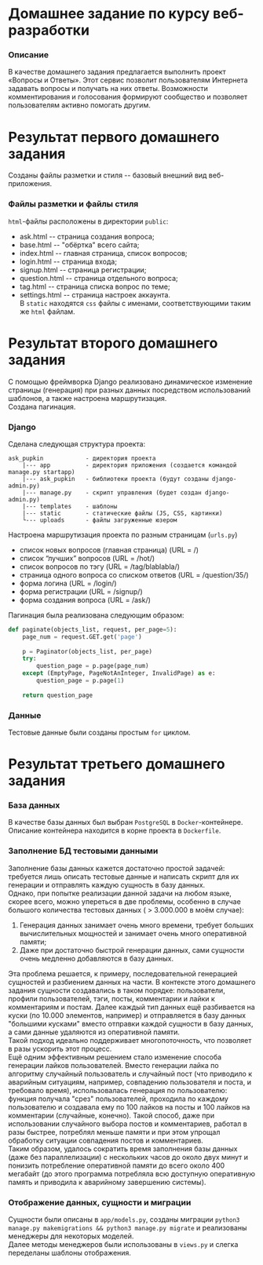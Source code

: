 # Домашнее задание по курсу веб-разработки

### Описание
В качестве домашнего задания предлагается выполнить проект «Вопросы и Ответы». Этот сервис позволит пользователям Интернета задавать вопросы и получать на них ответы. Возможности комментирования и голосования формируют сообщество и позволяет пользователям активно помогать другим.
# Результат первого домашнего задания
Созданы файлы разметки и стиля -- базовый внешний вид веб-приложения.
### Файлы разметки и файлы стиля
`html`-файлы расположены в директории `public`:
- ask.html -- страница создания вопроса;
- base.html -- "обёртка" всего сайта;
- index.html -- главная страница, список вопросов;
- login.html -- страница входа;
- signup.html -- страница регистрации;
- question.html -- страница отдельного вопроса;
- tag.html -- страница списка вопрос по теме;
- settings.html -- страница настроек аккаунта.
<br>В `static` находятся `css` файлы с именами, соответствующими таким же `html` файлам.

# Результат второго домашнего задания

С помощью фреймворка Django реализовано динамическое изменение страницы (генерация) при разных данных посредством использований шаблонов, а также настроена маршрутизация.<br>
Создана пагинация.
### Django
Сделана следующая структура проекта:
```
ask_pupkin            - директория проекта
    |--- app          - директория приложения (создается командой manage.py startapp)
    |--- ask_pupkin   - библиотеки проекта (будут созданы django-admin.py)
    |--- manage.py    - скрипт управления (будет создан django-admin.py)
    |--- templates    - шаблоны
    |--- static       - статические файлы (JS, CSS, картинки)
    └--- uploads      - файлы загруженные юзером
```
Настроена маршрутизация проекта по разным страницам (`urls.py`)
- cписок новых вопросов (главная страница) (URL = /)
- cписок “лучших” вопросов (URL = /hot/)
- cписок вопросов по тэгу (URL = /tag/blablabla/)
- cтраница одного вопроса со списком ответов (URL = /question/35/)
- форма логина (URL = /login/)
- форма регистрации (URL = /signup/)
- форма создания вопроса (URL = /ask/)

Пагинация была реализована следующим образом:
```python
def paginate(objects_list, request, per_page=5):
    page_num = request.GET.get('page')
        
    p = Paginator(objects_list, per_page)
    try:
        question_page = p.page(page_num)
    except (EmptyPage, PageNotAnInteger, InvalidPage) as e:
        question_page = p.page(1)
        
    return question_page
```
### Данные
Тестовые данные были созданы простым `for` циклом.

# Результат третьего домашнего задания

### База данных
В качестве базы данных был выбран `PostgreSQL` в `Docker`-контейнере. Описание контейнера находится в корне проекта в `Dockerfile`.
### Заполнение БД тестовыми данными
Заполнение базы данных кажется достаточно простой задачей: требуется лишь описать тестовые данные и написать скрипт для их генерации и отправлять каждую сущность в базу данных.<br>
Однако, при попытке реализации данной задачи на любом языке, скорее всего, можно упереться в две проблемы, особенно в случае большого количества тестовых данных ( > 3.000.000 в моём случае):
1. Генерация данных занимает очень много времени, требует больших вычислительных мощностей и занимает очень много оперативной памяти;
2. Даже при достаточно быстрой генерации данных, сами сущности очень медленно добавляются в базу данных.

Эта проблема решается, к примеру, последовательной генерацией сущностей и разбиением данных на части. В контексте этого домашнего задания сущности создавались в таком порядке: пользователи, профили пользователей, тэги, посты, комментарии и лайки к комментариям и постам. Далее каждый тип данных ещё разбивается на куски (по 10.000 элементов, например) и отправляется в базу данных "большими кусками" вместо отправки каждой сущности в базу данных, а сами данные удаляются из оперативной памяти.<br>
Такой подход идеально поддерживает многопоточность, что позволяет в разы ускорить этот процесс.<br>
Ещё одним эффективным решением стало изменение способа генерации лайков пользователей. Вместо генерации лайка по алгоритму случайный пользователь и случайный пост (что приводило к аварийным ситуациям, например, совпадению пользователя и поста, и требовало время), использовалась генерация по пользователю: функция получала "срез" пользователей, проходила по каждому пользователю и создавала ему по 100 лайков на посты и 100 лайков на комментарии (случайные, конечно). Такой способ, даже при использовании случайного выбора постов и комментариев, работал в разы быстрее, потреблял меньше памяти и при этом упрощал обработку ситуации совпадения постов и комментариев.<br> 
Таким образом, удалось сократить время заполнения базы данных (даже без параллелизации) с нескольких часов до около двух минут и понизить потребление оперативной памяти до всего около 400 мегабайт (до этого программа потребляла всю доступную оперативную память и приводила к аварийному завершению системы).
### Отображение данных, сущности и миграции
Сущности были описаны в `app/models.py`, созданы миграции `python3 manage.py makemigrations && python3 manage.py migrate` и реализованы менеджеры для некоторых моделей.<br>
Далее методы менеджеров были использованы в `views.py` и слегка переделаны шаблоны отображения.
